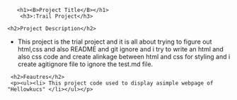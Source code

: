        <h1><B>Project Title</B></h1>
        <h3>:Trail Project</h3>
      
    <h2>Project Description</h2>
   <p><ul><li> This project is the trial project and it is all about trying to figure out html,css and also README and git ignore and i try to write an html and also css code 
     and create alinkage between html and css
     for styling and i create agitignore file to ignore the test.md file.</li></ul></p>
     
     <h2>Feautres</h2>
     <p><ul><li> This project code used to display asimple webpage of "Hellowkucs" </li></ul></p>
